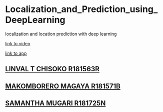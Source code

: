 # Localization_and_Prediction_using_DeepLearning
localization and location prediction with deep learning


<a href='https://github.com/mkmagaya/Localization_and_Prediction_using_DeepLearning'/>link to video   

<a href='https://share.streamlit.io/mkmagaya/localization_and_prediction_using_deeplearning/app.pyg'/>link to app   
    
 ## LINVAL T CHISOKO R181563R
 ## MAKOMBORERO MAGAYA R181571B
 ## SAMANTHA MUGARI R181725N
